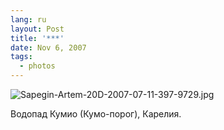 ```yaml
---
lang: ru
layout: Post
title: '***'
date: Nov 6, 2007
tags:
  - photos
---
```


![Sapegin-Artem-20D-2007-07-11-397-9729.jpg](photo://478)

Водопад Кумио (Кумо-порог), Карелия.
